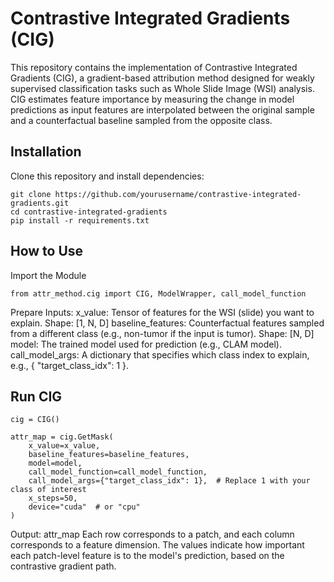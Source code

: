 # Contrastive Integrated Gradients (CIG)

This repository contains the implementation of Contrastive Integrated Gradients (CIG), a gradient-based attribution method designed for weakly supervised classification tasks such as Whole Slide Image (WSI) analysis. CIG estimates feature importance by measuring the change in model predictions as input features are interpolated between the original sample and a counterfactual baseline sampled from the opposite class.

##  Installation 
Clone this repository and install dependencies: 
```
git clone https://github.com/yourusername/contrastive-integrated-gradients.git
cd contrastive-integrated-gradients
pip install -r requirements.txt
```

## How to Use 

Import the Module 
```
from attr_method.cig import CIG, ModelWrapper, call_model_function 
``` 

Prepare Inputs: 
x_value: Tensor of features for the WSI (slide) you want to explain.
Shape: [1, N, D]
baseline_features: Counterfactual features sampled from a different class (e.g., non-tumor if the input is tumor).
Shape: [N, D]
model: The trained model used for prediction (e.g., CLAM model).
call_model_args: A dictionary that specifies which class index to explain, e.g., { "target_class_idx": 1 }.  

## Run CIG 

```
cig = CIG()

attr_map = cig.GetMask(
    x_value=x_value,
    baseline_features=baseline_features,
    model=model,
    call_model_function=call_model_function,
    call_model_args={"target_class_idx": 1},  # Replace 1 with your class of interest
    x_steps=50,
    device="cuda"  # or "cpu"
)
``` 

Output: attr_map 
Each row corresponds to a patch, and each column corresponds to a feature dimension. The values indicate how important each patch-level feature is to the model's prediction, based on the contrastive gradient path.



